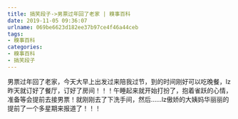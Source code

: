 ```yaml
---
title: 搞笑段子->男票过年回了老家 | 糗事百科
date: 2019-11-05 09:36:07
urlname: 069be6623d182ee37b97ce4f46a44ceb
tags: 
- 糗事百科
categories:
- 糗事百科
- 搞笑段子
---
```

男票过年回了老家，今天大早上出发过来陪我过节，到的时间刚好可以吃晚餐，lz昨天就订好了餐厅，订好了房间！！！午睡起来就开始打扮了，抱着雀跃的心情，准备等会提前去接男票！就刚刚去了下洗手间，然后……lz傲娇的大姨妈华丽丽的提前了一个多星期来报道了！！！


